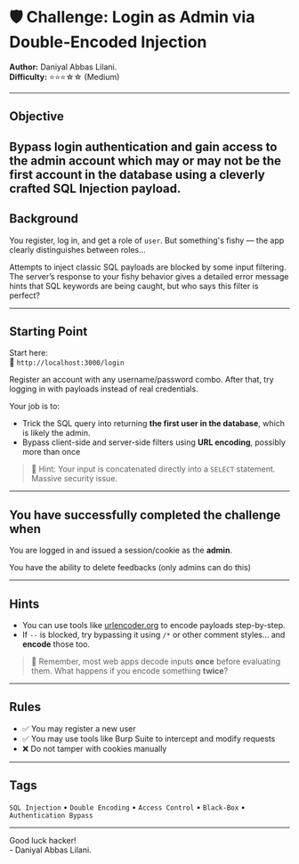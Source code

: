 # 🛡️ Challenge: Login as Admin via Double-Encoded Injection  
**Author:** Daniyal Abbas Lilani.  
**Difficulty:** ⭐⭐⭐☆☆ (Medium)

---

## Objective

Bypass login authentication and gain access to the **admin account** which may or may not be the **first account** in the database using a cleverly crafted SQL Injection payload. 
---

## Background

You register, log in, and get a role of `user`. But something's fishy — the app clearly distinguishes between roles... 

Attempts to inject classic SQL payloads are blocked by some input filtering. The server’s response to your fishy behavior gives a detailed error message hints that SQL keywords are being caught, but who says this filter is perfect?

---

## Starting Point

Start here:  
🔗 `http://localhost:3000/login`

Register an account with any username/password combo. After that, try logging in with payloads instead of real credentials.

Your job is to:
- Trick the SQL query into returning **the first user in the database**, which is likely the admin.
- Bypass client-side and server-side filters using **URL encoding**, possibly more than once

> 🧠 Hint: Your input is concatenated directly into a `SELECT` statement. Massive security issue. 

---

## You have successfully completed the challenge when

You are logged in and issued a session/cookie as the **admin**.

You have the ability to delete feedbacks (only admins can do this)

---

## Hints

- You can use tools like [urlencoder.org](https://www.urlencoder.org/) to encode payloads step-by-step.
- If `--` is blocked, try bypassing it using `/*` or other comment styles... and **encode** those too.

> 🧠 Remember, most web apps decode inputs **once** before evaluating them. What happens if you encode something **twice**?

---

## Rules

- ✅ You may register a new user  
- ✅ You may use tools like Burp Suite to intercept and modify requests    
- ❌ Do not tamper with cookies manually   

---

## Tags

`SQL Injection` • `Double Encoding` • `Access Control` • `Black-Box` • `Authentication Bypass`

---


Good luck hacker!  
\- Daniyal Abbas Lilani.
